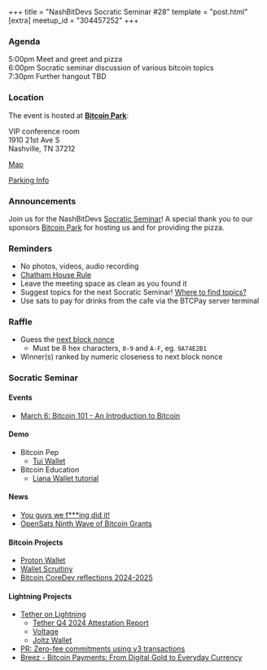 +++
title = "NashBitDevs Socratic Seminar #28"
template = "post.html"
[extra]
meetup_id = "304457252"
+++

### Agenda
 
5:00pm Meet and greet and pizza  
6:00pm Socratic seminar discussion of various bitcoin topics   
7:30pm Further hangout TBD

### Location

The event is hosted at [**Bitcoin Park**](https://bitcoinpark.com):

VIP conference room   
1910 21st Ave S  
Nashville, TN  37212  

[Map](https://www.google.com/maps/place/1910+21st+Ave+S,+Nashville,+TN+37212/@36.1347819,-86.8029863,17z/data=!3m1!4b1!4m5!3m4!1s0x8864669fea1ce71d:0xdc34986293b94f39!8m2!3d36.1347819!4d-86.8007923)  

[Parking Info](/about/bitcoinpark-parking)  

### Announcements

Join us for the NashBitDevs [Socratic Seminar](/about)! A special thank you to our 
sponsors [Bitcoin Park](https://bitcoinpark.co/) for hosting us and for providing the pizza. 

### Reminders

  - No photos, videos, audio recording
  - [Chatham House Rule](https://www.chathamhouse.org/about-us/chatham-house-rule)
  - Leave the meeting space as clean as you found it
  - Suggest topics for the next Socratic Seminar! [Where to find topics?](/about/find-topics)
  - Use sats to pay for drinks from the cafe via the BTCPay server terminal

### Raffle

  - Guess the [next block nonce](https://nonce.notmandatory.org/)
    - Must be 8 hex characters, `0-9` and `A-F`, eg. `9A74E2B1`
  - Winner(s) ranked by numeric closeness to next block nonce

### Socratic Seminar

#### Events

- [March 6: Bitcoin 101 - An Introduction to Bitcoin](https://www.meetup.com/bitcoinpark/events/306121708)

#### Demo

- Bitcoin Pep
  - [Tui Wallet](https://gitlab.com/bitcoin-pep/tui-rust-wallet)
- Bitcoin Education
  - [Liana Wallet tutorial](https://www.youtube.com/watch?v=JFXTY7Mi7hI)

#### News

- [You guys we f***ing did it!](https://x.com/econoalchemist/status/1884756993312698567)
- [OpenSats Ninth Wave of Bitcoin Grants](https://opensats.org/blog/ninth-wave-of-bitcoin-grants)

#### Bitcoin Projects

- [Proton Wallet](https://proton.me/blog/wallet-launch)
- [Wallet Scruitiny](https://walletscrutiny.com/)
- [Bitcoin CoreDev reflections 2024-2025](https://adamjonas.com/bitcoin/coredev/retro/coredev-2024-retro/)

#### Lightning Projects

- [Tether on Lightning](https://lightning.engineering/posts/2025-01-30-Tether-on-Lightning/)
  - [Tether Q4 2024 Attestation Report](https://tether.io/news/tether-hits-13-billion-profits-for-2024-and-all-time-highs-in-u-s-treasury-holdings-usdt-circulation-and-reserve-buffer-in-q4-2024-attestation/)
  - [Voltage](https://www.voltage.cloud/stablecoins)
  - [Joltz Wallet](https://x.com/Joltz_btc/status/1885097351108243487)
- [PR: Zero-fee commitments using v3 transactions](https://github.com/lightning/bolts/pull/1228)
- [Breez - Bitcoin Payments: From Digital Gold to Everyday Currency](https://x.com/Breez_Tech/status/1887518233432822182)
